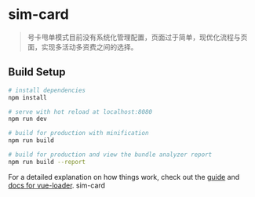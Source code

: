 # sim-card

> 号卡甩单模式目前没有系统化管理配置，页面过于简单，现优化流程与页面，实现多活动多资费之间的选择。

## Build Setup

``` bash
# install dependencies
npm install

# serve with hot reload at localhost:8080
npm run dev

# build for production with minification
npm run build

# build for production and view the bundle analyzer report
npm run build --report
```

For a detailed explanation on how things work, check out the [guide](http://vuejs-templates.github.io/webpack/) and [docs for vue-loader](http://vuejs.github.io/vue-loader).
sim-card
